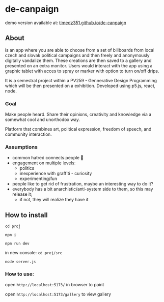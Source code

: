 # de-canpaign
demo version available at: [timedz351.github.io/de-canpaign](https://timedz351.github.io/de-canpaign/)
## About
is an app where you are able to choose from a set of billboards from local czech and slovak political campaigns and then freely and anonymously digitally vandalize them. These creations are then saved to a gallery and presented on an extra monitor. Users would interact with the app using a graphic tablet with acces to spray or marker with option to turn on/off drips. 

It is a semestral project within a PV259 - Gennerative Design Programming which will be then presented on a exhibition.
Developed using p5.js, react, node.

### Goal
Make people heard. Share their opinions, creativity and knowledge via a somewhat cool and unorthodox way.

Platform that combines art, political expression, freedom of speech, and community interaction.

### Assumptions
- common hatred connects people 🤪
- engagement  on multiple levels: 
   - politics
   - inexperience with graffiti - curiosity
   - experimenting/fun
- people like to get rid of frustration, maybe an interesting way to do it?
- everybody has a bit anarchistic/anti-system side to them, so this may release it; 
   - if not, they will realize they have it



## How to install
`cd proj`

`npm i `

`npm run dev`

in new console:
`cd proj/src`

`node server.js`

### How to use:
open `http://localhost:5173/` in browser to paint

open `http://localhost:5173/gallery` to view gallery

